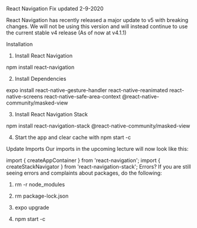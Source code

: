 React Navigation Fix
updated 2-9-2020

React Navigation has recently released a major update to v5 with breaking changes. We will not be using this version and will instead continue to use the current stable v4 release (As of now at v4.1.1)

Installation
1. Install React Navigation

npm install react-navigation

2. Install Dependencies

expo install react-native-gesture-handler react-native-reanimated react-native-screens react-native-safe-area-context @react-native-community/masked-view

3. Install React Navigation Stack

npm install react-navigation-stack @react-native-community/masked-view

4. Start the app and clear cache with npm start -c

Update Imports
Our imports in the upcoming lecture will now look like this:

import { createAppContainer } from 'react-navigation';
import { createStackNavigator } from 'react-navigation-stack';
Errors?
If you are still seeing errors and complaints about packages, do the following:

1. rm -r node_modules

2. rm package-lock.json

3. expo upgrade

4. npm start -c